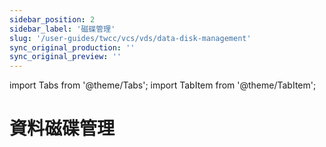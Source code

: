 ```yaml
---
sidebar_position: 2
sidebar_label: '磁碟管理'
slug: '/user-guides/twcc/vcs/vds/data-disk-management'
sync_original_production: '' 
sync_original_preview: '' 
---
```


import Tabs from '@theme/Tabs';
import TabItem from '@theme/TabItem';

# 資料磁碟管理

